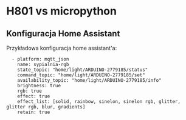 # H801 vs micropython
## Konfiguracja Home Assistant

Przykładowa konfiguracja home assistant'a:

```
  - platform: mqtt_json
    name: sypialnia-rgb
    state_topic: "home/light/ARDUINO-2779185/status"
    command_topic: "home/light/ARDUINO-2779185/set"
    availability_topic: "home/light/ARDUINO-2779185/info"
    brightness: true
    rgb: true
    effect: true
    effect_list: [solid, rainbow, sinelon, sinelon rgb, glitter, glitter rgb, blur, gradients]
    retain: true
```
